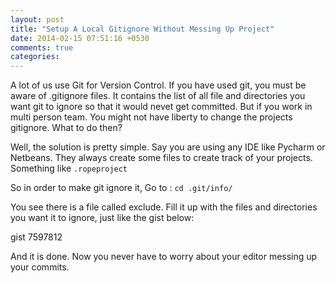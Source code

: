 ```yaml
---
layout: post
title: "Setup A Local Gitignore Without Messing Up Project"
date: 2014-02-15 07:51:16 +0530
comments: true
categories: 
---
```


A lot of us use Git for Version Control. If you have used git, you must be aware of .gitignore files. It contains the list of all file and directories you want git to ignore so that it would nevet get committed. But if you work in multi person team. You might not have liberty to change the projects gitignore. What to do then?

Well, the solution is pretty simple. Say you are using any IDE like Pycharm or Netbeans. They always create some files to create track of your projects. Something like `.ropeproject`

So in order to make git ignore it, Go to : `cd .git/info/`

You see there is a file called exclude. Fill it up with the files and directories you want it to ignore, just like the gist below:

 gist 7597812 

And it is done. Now you never have to worry about your editor messing up your commits.

